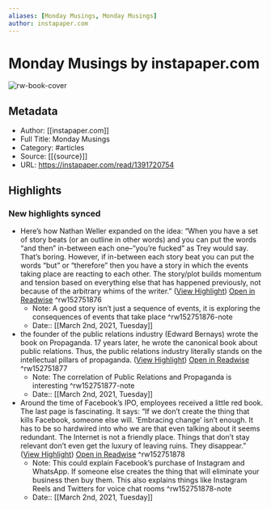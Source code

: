 ```yaml
---
aliases: [Monday Musings, Monday Musings]
author: instapaper.com
---
```

# Monday Musings by instapaper.com

![rw-book-cover](https://readwise-assets.s3.amazonaws.com/static/images/article3.5c705a01b476.png)

## Metadata
- Author: [[instapaper.com]]
- Full Title: Monday Musings
- Category: #articles
- Source: [[{source}]]
- URL: https://instapaper.com/read/1391720754

## Highlights
### New highlights synced
- Here’s how Nathan Weller expanded on the idea: “When you have a set of story beats (or an outline in other words) and you can put the words “and then” in-between each one–“you’re fucked” as Trey would say. That’s boring. However, if in-between each story beat you can put the words “but” or “therefore” then you have a story in which the events taking place are reacting to each other. The story/plot builds momentum and tension based on everything else that has happened previously, not because of the arbitrary whims of the writer.” ([View Highlight](https://instapaper.com/read/1391720754/15685505)) [Open in Readwise](https://readwise.io/open/152751876) ^rw152751876
    - Note: A good story isn’t just a sequence of events, it is exploring the consequences of events that take place ^rw152751876-note
    - Date:: [[March 2nd, 2021, Tuesday]]
- the founder of the public relations industry (Edward Bernays) wrote the book on Propaganda. 17 years later, he wrote the canonical book about public relations. Thus, the public relations industry literally stands on the intellectual pillars of propaganda. ([View Highlight](https://instapaper.com/read/1391720754/15685514)) [Open in Readwise](https://readwise.io/open/152751877) ^rw152751877
    - Note: The correlation of Public Relations and Propaganda is interesting ^rw152751877-note
    - Date:: [[March 2nd, 2021, Tuesday]]
- Around the time of Facebook’s IPO, employees received a little red book. The last page is fascinating. It says: “If we don’t create the thing that kills Facebook, someone else will. ‘Embracing change’ isn’t enough. It has to be so hardwired into who we are that even talking about it seems redundant. The Internet is not a friendly place. Things that don’t stay relevant don’t even get the luxury of leaving ruins. They disappear.” ([View Highlight](https://instapaper.com/read/1391720754/15685538)) [Open in Readwise](https://readwise.io/open/152751878) ^rw152751878
    - Note: This could explain Facebook’s purchase of Instagram and WhatsApp. If someone else creates the thing that will eliminate your business then buy them. This also explains things like Instagram Reels and Twitters for voice chat rooms ^rw152751878-note
    - Date:: [[March 2nd, 2021, Tuesday]]
